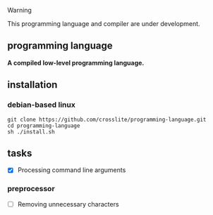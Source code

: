 > [!WARNING]
> This programming language and compiler are under development.

## programming language
**A compiled low-level programming language.**

## installation
### debian-based linux
```
git clone https://github.com/crosslite/programming-language.git
cd programming-language
sh ./install.sh
```

## tasks
- [x] Processing command line arguments
### preprocessor
- [ ] Removing unnecessary characters
